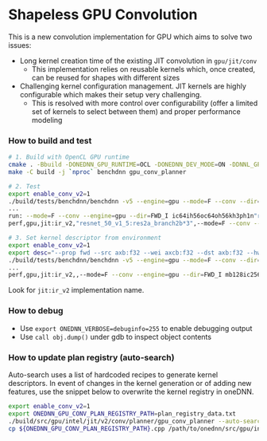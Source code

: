 Shapeless GPU Convolution
===========================================

This is a new convolution implementation for GPU which aims to solve two issues:

- Long kernel creation time of the existing JIT convolution in `gpu/jit/conv`
	- This implementation relies on reusable kernels which, once created, can be reused for shapes with different sizes
- Challenging kernel configuration management. JIT kernels are highly configurable which makes their setup very challenging.
	- This is resolved with more control over configurability (offer a limited set of kernels to select between them) and proper performance modeling

### How to build and test

```bash
# 1. Build with OpenCL GPU runtime
cmake . -Bbuild -DONEDNN_GPU_RUNTIME=OCL -DONEDNN_DEV_MODE=ON -DDNNL_GPU_CONV_PLANNER=ON -DONEDNN_BUILD_GRAPH=OFF
make -C build -j `nproc` benchdnn gpu_conv_planner

# 2. Test
export enable_conv_v2=1
./build/tests/benchdnn/benchdnn -v5 --engine=gpu --mode=F --conv --dir=FWD_I --batch=shapes_resnet_50_v1_5
...
run: --mode=F --conv --engine=gpu --dir=FWD_I ic64ih56oc64oh56kh3ph1n"resnet_50_v1_5:res2a_branch2b*3"
perf,gpu,jit:ir_v2,"resnet_50_v1_5:res2a_branch2b*3",--mode=F --conv --engine=gpu --dir=FWD_I ic64ih56oc64oh56kh3ph1n"resnet_50_v1_5:res2a_branch2b*3",0.451478,155.925,0.10656,4236.84,0.107055,4217.25

# 3. Set kernel descriptor from environment
export enable_conv_v2=1
export desc="--prop fwd --src axb:f32 --wei axcb:f32 --dst axb:f32 --hw xehpc --fma mad --simd 16 --regs 128 --iter ic16mb16oc32 --tg ow4oc4 --loop-desc kw,kh,kd,ic --load a:2d,b:2d --store c:2d"
./build/tests/benchdnn/benchdnn -v5 --engine=gpu --mode=F --conv --dir=FWD_I --dt=f32 mb128ic256ih56oc64oh56kh1ph0
...
perf,gpu,jit:ir_v2,,--mode=F --conv --engine=gpu --dir=FWD_I mb128ic256ih56oc64oh56kh1ph0,13.1533,158.426,1.124,11702.3,1.13858,11552.4
```

Look for `jit:ir_v2` implementation name.

### How to debug

- Use `export ONEDNN_VERBOSE=debuginfo=255` to enable debugging output
- Use `call obj.dump()` under gdb to inspect object contents

### How to update plan registry (auto-search)

Auto-search uses a list of hardcoded recipes to generate kernel descriptors. In
event of changes in the kernel generation or of adding new features, use the
snippet below to overwrite the kernel registry in oneDNN.

```bash
export enable_conv_v2=1
export ONEDNN_GPU_CONV_PLAN_REGISTRY_PATH=plan_registry_data.txt
./build/src/gpu/intel/jit/v2/conv/planner/gpu_conv_planner --auto-search
cp ${ONEDNN_GPU_CONV_PLAN_REGISTRY_PATH}.cpp /path/to/onednn/src/gpu/intel/jit/v2/conv/plan_registry_data.cpp
```
